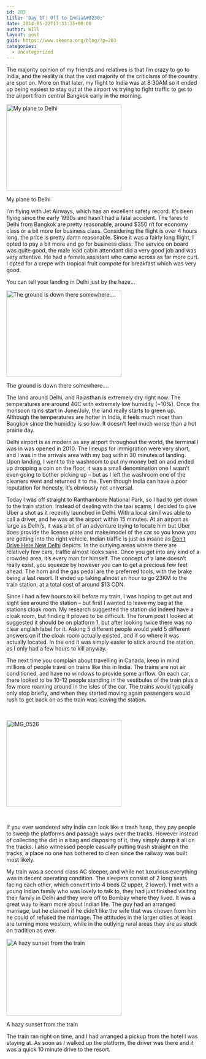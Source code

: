 ```yaml
---
id: 203
title: 'Day 17: Off to India&#8230;'
date: 2014-05-22T17:33:35+00:00
author: WIll
layout: post
guid: https://www.skeena.org/blog/?p=203
categories:
  - Uncategorized
---
```

The majority opinion of my friends and relatives is that I&#8217;m crazy to go to India, and the reality is that the vast majority of the criticisms of the country are spot on. More on that later, my flight to India was at 8:30AM so it ended up being easiest to stay out at the airport vs trying to fight traffic to get to the airport from central Bangkok early in the morning.

<div id="attachment_204" style="width: 310px" class="wp-caption alignnone">
  <a href="https://www.skeena.org/blog/wp-content/uploads/2014/05/IMG_0517.jpg"><img aria-describedby="caption-attachment-204" loading="lazy" class="size-medium wp-image-204" src="https://www.skeena.org/blog/wp-content/uploads/2014/05/IMG_0517-300x225.jpg" alt="My plane to Delhi" width="300" height="225" srcset="https://www.skeena.org/blog/wp-content/uploads/2014/05/IMG_0517-300x225.jpg 300w, https://www.skeena.org/blog/wp-content/uploads/2014/05/IMG_0517-1024x768.jpg 1024w, https://www.skeena.org/blog/wp-content/uploads/2014/05/IMG_0517-500x375.jpg 500w, https://www.skeena.org/blog/wp-content/uploads/2014/05/IMG_0517.jpg 1632w" sizes="(max-width: 300px) 100vw, 300px" /></a>
  
  <p id="caption-attachment-204" class="wp-caption-text">
    My plane to Delhi
  </p>
</div>

I&#8217;m flying with Jet Airways, which has an excellent safety record. It&#8217;s been flying since the early 1990s and hasn&#8217;t had a fatal accident. The fares to Delhi from Bangkok are pretty reasonable, around $350 r/t for economy class or a bit more for business class. Considering the flight is over 4 hours long, the price is pretty damn reasonable. Since it was a fairly long flight, I opted to pay a bit more and go for business class. The service on board was quite good, the male lead cabin attendant did a very good job and was very attentive. He had a female assistant who came across as far more curt. I opted for a crepe with tropical fruit compote for breakfast which was very good.

You can tell your landing in Delhi just by the haze&#8230;

<div id="attachment_205" style="width: 310px" class="wp-caption alignnone">
  <a href="https://www.skeena.org/blog/wp-content/uploads/2014/05/IMG_0519.jpg"><img aria-describedby="caption-attachment-205" loading="lazy" class="size-medium wp-image-205" src="https://www.skeena.org/blog/wp-content/uploads/2014/05/IMG_0519-300x225.jpg" alt="The ground is down there somewhere.... " width="300" height="225" srcset="https://www.skeena.org/blog/wp-content/uploads/2014/05/IMG_0519-300x225.jpg 300w, https://www.skeena.org/blog/wp-content/uploads/2014/05/IMG_0519-1024x768.jpg 1024w, https://www.skeena.org/blog/wp-content/uploads/2014/05/IMG_0519-500x375.jpg 500w, https://www.skeena.org/blog/wp-content/uploads/2014/05/IMG_0519.jpg 1632w" sizes="(max-width: 300px) 100vw, 300px" /></a>
  
  <p id="caption-attachment-205" class="wp-caption-text">
    The ground is down there somewhere&#8230;.
  </p>
</div>

The land around Delhi, and Rajasthan is extremely dry right now. The temperatures are around 40C with extremely low humidity (~10%). Once the monsoon rains start in June/July, the land really starts to green up. Although the temperatures are hotter in India, it feels much nicer than Bangkok since the humidity is so low. It doesn&#8217;t feel much worse than a hot prairie day.

Delhi airport is as modern as any airport throughout the world, the terminal I was in was opened in 2010. The lineups for immigration were very short, and I was in the arrivals area with my bag within 30 minutes of landing. Upon landing, I went to the washroom to put my money belt on and ended up dropping a coin on the floor, it was a small denomination one I wasn&#8217;t even going to bother picking up &#8211; but as I left the washroom one of the cleaners went and returned it to me. Even though India can have a poor reputation for honesty, it&#8217;s obviously not universal.

Today I was off straight to Ranthambore National Park, so I had to get down to the train station. Instead of dealing with the taxi scams, I decided to give Uber a shot as it recently launched in Delhi. With a local sim I was able to call a driver, and he was at the airport within 15 minutes. At an airport as large as Delhi&#8217;s, it was a bit of an adventure trying to locate him but Uber does provide the license plate and make/model of the car so you know you are getting into the right vehicle. Indian traffic is just as insane as [Don&#8217;t Drive Here New Delhi](http://www.discovery.ca/Article.aspx?aid=52315) depicts. In the outlying areas where there are relatively few cars, traffic almost looks sane. Once you get into any kind of a crowded area, it&#8217;s every man for himself. The concept of a lane doesn&#8217;t really exist, you squeeze by however you can to get a precious few feet ahead. The horn and the gas pedal are the preferred tools, with the brake being a last resort. It ended up taking almost an hour to go 23KM to the train station, at a total cost of around $13 CDN.

Since I had a few hours to kill before my train, I was hoping to get out and sight see around the station &#8211; but first I wanted to leave my bag at the stations cloak room. My research suggested the station did indeed have a cloak room, but finding it proved to be difficult. The forum post I looked at suggested it should be on platform 1, but after looking twice there was no clear english label for it. Asking 5 different people would yield 5 different answers on if the cloak room actually existed, and if so where it was actually located. In the end it was simply easier to stick around the station, as I only had a few hours to kill anyway.

The next time you complain about travelling in Canada, keep in mind millions of people travel on trains like this in India. The trains are not air conditioned, and have no windows to provide some airflow. On each car, there looked to be 10-12 people standing in the vestibules of the train plus a few more roaming around in the isles of the car. The trains would typically only stop briefly, and when they started moving again passengers would rush to get back on as the train was leaving the station.

&nbsp;

[<img loading="lazy" class="alignnone size-medium wp-image-206" src="https://www.skeena.org/blog/wp-content/uploads/2014/05/IMG_0526-300x225.jpg" alt="IMG_0526" width="300" height="225" srcset="https://www.skeena.org/blog/wp-content/uploads/2014/05/IMG_0526-300x225.jpg 300w, https://www.skeena.org/blog/wp-content/uploads/2014/05/IMG_0526-1024x768.jpg 1024w, https://www.skeena.org/blog/wp-content/uploads/2014/05/IMG_0526-500x375.jpg 500w, https://www.skeena.org/blog/wp-content/uploads/2014/05/IMG_0526.jpg 1632w" sizes="(max-width: 300px) 100vw, 300px" />](https://www.skeena.org/blog/wp-content/uploads/2014/05/IMG_0526.jpg)

&nbsp;

If you ever wondered why India can look like a trash heap, they pay people to sweep the platforms and passage ways over the tracks. However instead of collecting the dirt in a bag and disposing of it, they simply dump it all on the tracks. I also witnessed people casually putting trash straight on the tracks, a place no one has bothered to clean since the railway was built most likely.

My train was a second class AC sleeper, and while not luxurious everything was in decent operating condition. The sleepers consist of 2 long seats facing each other, which convert into 4 beds (2 upper, 2 lower). I met with a young Indian family who was lovely to talk to, they had just finished visiting their family in Delhi and they were off to Bombay where they lived. It was a great way to learn more about Indian life. The guy had an arranged marriage, but he claimed if he didn&#8217;t like the wife that was chosen from him he could of refused the marriage. The attitudes in the larger cities at least are turning more western, while in the outlying rural areas they are as stuck on tradition as ever.

<div id="attachment_207" style="width: 310px" class="wp-caption alignnone">
  <a href="https://www.skeena.org/blog/wp-content/uploads/2014/05/IMG_0590.jpg"><img aria-describedby="caption-attachment-207" loading="lazy" class="size-medium wp-image-207" src="https://www.skeena.org/blog/wp-content/uploads/2014/05/IMG_0590-300x200.jpg" alt="A hazy sunset from the train" width="300" height="200" srcset="https://www.skeena.org/blog/wp-content/uploads/2014/05/IMG_0590-300x200.jpg 300w, https://www.skeena.org/blog/wp-content/uploads/2014/05/IMG_0590-1024x682.jpg 1024w, https://www.skeena.org/blog/wp-content/uploads/2014/05/IMG_0590-500x333.jpg 500w, https://www.skeena.org/blog/wp-content/uploads/2014/05/IMG_0590.jpg 1944w" sizes="(max-width: 300px) 100vw, 300px" /></a>
  
  <p id="caption-attachment-207" class="wp-caption-text">
    A hazy sunset from the train
  </p>
</div>

The train ran right on time, and I had arranged a pickup from the hotel I was staying at. As soon as I walked up the platform, the driver was there and it was a quick 10 minute drive to the resort.
